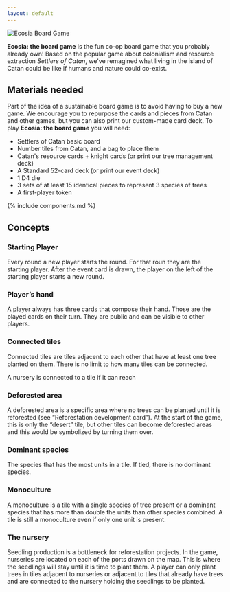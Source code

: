 ```yaml
---
layout: default
---
```


![Ecosia Board Game](/docs/assets/img/trees_banner.jpg)

**Ecosia: the board game** is the fun co-op board game that you probably already own! Based on the popular game about colonialism and resource extraction _Settlers of Catan_, we've remagined what living in the island of Catan could be like if humans and nature could co-exist.

## Materials needed

Part of the idea of a sustainable board game is to avoid having to buy a new game. We encourage you to repurpose the cards and pieces from Catan and other games, but you can also print our custom-made card deck. To play **Ecosia: the board game** you will need:

*   Settlers of Catan basic board
*   Number tiles from Catan, and a bag to place them
*   Catan's resource cards + knight cards (or print our tree management deck)
*   A Standard 52-card deck (or print our event deck)
*   1 D4 die
*   3 sets of at least 15 identical pieces to represent 3 species of trees
*   A first-player token

{% include components.md %}

## Concepts

### Starting Player

Every round a new player starts the round. For that roun they are the starting player. After the event card is drawn, the player on the left of the starting player starts a new round.

### Player’s hand

A player always has three cards that compose their hand. Those are the played cards on their turn. They are public and can be visible to other players.

### Connected tiles

Connected tiles are tiles adjacent to each other that have at least one tree planted on them. There is no limit to how many tiles can be connected.

A nursery is connected to a tile if it can reach

### Deforested area

A deforested area is a specific area where no trees can be planted until it is reforested (see “Reforestation development card”).  At the start of the game, this is only the “desert” tile, but other tiles can become deforested areas and this would be symbolized by turning them over.

### Dominant species

The species that has the most units in a tile. If tied, there is no dominant species.

### Monoculture

A monoculture is a tile with a single species of tree present or a dominant species that has more than double the units than other species combined. A tile is still a monoculture even if only one unit is present.

### The nursery

Seedling production is a bottleneck for reforestation projects. In the game, nurseries are located on each of the ports drawn on the map. This is where the seedlings will stay until it is time to plant them. A player can only plant trees in tiles adjacent to nurseries or adjacent to tiles that already have trees and are connected to the nursery holding the seedlings to be planted.
